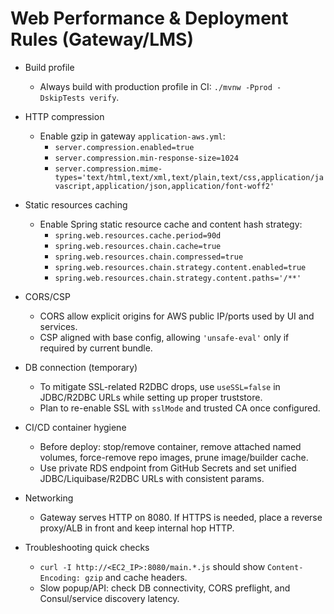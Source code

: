 # Web Performance & Deployment Rules (Gateway/LMS)

- Build profile
  - Always build with production profile in CI: `./mvnw -Pprod -DskipTests verify`.

- HTTP compression
  - Enable gzip in gateway `application-aws.yml`:
    - `server.compression.enabled=true`
    - `server.compression.min-response-size=1024`
    - `server.compression.mime-types='text/html,text/xml,text/plain,text/css,application/javascript,application/json,application/font-woff2'`

- Static resources caching
  - Enable Spring static resource cache and content hash strategy:
    - `spring.web.resources.cache.period=90d`
    - `spring.web.resources.chain.cache=true`
    - `spring.web.resources.chain.compressed=true`
    - `spring.web.resources.chain.strategy.content.enabled=true`
    - `spring.web.resources.chain.strategy.content.paths='/**'`

- CORS/CSP
  - CORS allow explicit origins for AWS public IP/ports used by UI and services.
  - CSP aligned with base config, allowing `'unsafe-eval'` only if required by current bundle.

- DB connection (temporary)
  - To mitigate SSL-related R2DBC drops, use `useSSL=false` in JDBC/R2DBC URLs while setting up proper truststore.
  - Plan to re-enable SSL with `sslMode` and trusted CA once configured.

- CI/CD container hygiene
  - Before deploy: stop/remove container, remove attached named volumes, force-remove repo images, prune image/builder cache.
  - Use private RDS endpoint from GitHub Secrets and set unified JDBC/Liquibase/R2DBC URLs with consistent params.

- Networking
  - Gateway serves HTTP on 8080. If HTTPS is needed, place a reverse proxy/ALB in front and keep internal hop HTTP.

- Troubleshooting quick checks
  - `curl -I http://<EC2_IP>:8080/main.*.js` should show `Content-Encoding: gzip` and cache headers.
  - Slow popup/API: check DB connectivity, CORS preflight, and Consul/service discovery latency.
